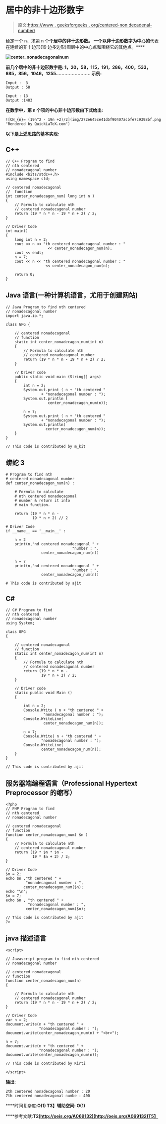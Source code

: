 # 居中的非十边形数字

> 原文:[https://www . geeksforgeeks . org/centered-non decadenal-number/](https://www.geeksforgeeks.org/centered-nonadecagonal-number/)

给定一个 n，求第 n 个**个居中的非十边形数。
一个以非十边形数字为中心的**代表在连续的非十边形(19 边多边形)图层中的中心点和围绕它的其他点。**** 

**![center_nonadecagonalnum](img/7c80a1744fd5b8db427c82acddf6d8ec.png)**

**前几个居中的非十边形数字是:
1，20，58，115，191，286，400，533，685，856，1046，1255……………………
**示例:**** 

```
Input :  3
Output : 58 

Input : 13
Output :1483
```

**在数学中，**第 n 个**项的中心非十边形数由下式给出:** 

```
![CN_{n}= (19n^2 - 19n +2)/2](img/272e645ce41d5f90407acbfe7c9398bf.png "Rendered by QuickLaTeX.com")
```

**以下是上述思路的基本实现:** 

## **C++**

```
// C++ Program to find
// nth centered
// nonadecagonal number
#include <bits/stdc++.h>
using namespace std;

// centered nonadecagonal
//  function
int center_nonadecagon_num( long int n )
{
    // Formula to calculate nth
    // centered nonadecagonal number
    return (19 * n * n - 19 * n + 2) / 2;
}

// Driver Code
int main()
{
    long int n = 2;
    cout << n << "th centered nonadecagonal number : "
                   << center_nonadecagon_num(n);
    cout << endl;
    n = 7;
    cout << n << "th centered nonadecagonal number : "
                  << center_nonadecagon_num(n);

    return 0;
}
```

## **Java 语言(一种计算机语言，尤用于创建网站)**

```
// Java Program to find nth centered
// nonadecagonal number
import java.io.*;

class GFG {

    // centered nonadecagonal
    // function
    static int center_nonadecagon_num(int n)
    {
        // Formula to calculate nth
        // centered nonadecagonal number
        return (19 * n * n - 19 * n + 2) / 2;
    }

    // Driver code
    public static void main (String[] args)
    {
        int n = 2;
        System.out.print ( n + "th centered "
                + "nonadecagonal number : ");
        System.out.println (
                   center_nonadecagon_num(n));

        n = 7;
        System.out.print ( n + "th centered "
                + "nonadecagonal number : ");
        System.out.println(
                  center_nonadecagon_num(n));
    }
}

// This code is contributed by m_kit
```

## **蟒蛇 3**

```
# Program to find nth
# centered nonadecagonal number
def center_nonadecagon_num(n) :

    # Formula to calculate
    # nth centered nonadecagonal
    # number & return it into
    # main function.

    return (19 * n * n -
            19 * n + 2) // 2

# Driver Code
if __name__ == '__main__' :

    n = 2
    print(n,"nd centered nonadecagonal " +
                              "number : ",
                center_nonadecagon_num(n))

    n = 7
    print(n,"nd centered nonadecagonal " +
                              "number : ",
                center_nonadecagon_num(n))

# This code is contributed by ajit
```

## **C#**

```
// C# Program to find
// nth centered
// nonadecagonal number
using System;

class GFG
{

    // centered nonadecagonal
    // function
    static int center_nonadecagon_num(int n)
    {
        // Formula to calculate nth
        // centered nonadecagonal number
        return (19 * n * n -
                19 * n + 2) / 2;
    }

    // Driver code
    static public void Main ()
    {

        int n = 2;
        Console.Write ( n + "th centered " +
                 "nonadecagonal number : ");
        Console.WriteLine(
                 center_nonadecagon_num(n));

        n = 7;
        Console.Write( n + "th centered " +
                "nonadecagonal number : ");
        Console.WriteLine(
                center_nonadecagon_num(n));
    }
}

// This code is contributed by ajit
```

## **服务器端编程语言（Professional Hypertext Preprocessor 的缩写）**

```
<?php
// PHP Program to find
// nth centered
// nonadecagonal number

// centered nonadecagonal
// function
function center_nonadecagon_num( $n )
{
    // Formula to calculate nth
    // centered nonadecagonal number
    return (19 * $n * $n -
            19 * $n + 2) / 2;
}

// Driver Code
$n = 2;
echo $n ,"th centered " +
         "nonadecagonal number : ",
        center_nonadecagon_num($n);
echo "\n";
$n = 7;
echo $n , "th centered " +
          "nonadecagonal number : ",
         center_nonadecagon_num($n);

// This code is contributed by ajit
?>
```

## **java 描述语言**

```
<script>

// Javascript program to find nth centered
// nonadecagonal number

// centered nonadecagonal
// function
function center_nonadecagon_num(n)
{

    // Formula to calculate nth
    // centered nonadecagonal number
    return (19 * n * n - 19 * n + 2) / 2;
}

// Driver Code
var n = 2;
document.write(n + "th centered " +
               "nonadecagonal number : ");
document.write(center_nonadecagon_num(n) + "<br>");

n = 7;
document.write(n + "th centered " +
               "nonadecagonal number : ");
document.write(center_nonadecagon_num(n));

// This code is contributed by Kirti

</script>
```

****输出:****

```
2th centered nonadecagonal number : 20
7th centered nonadecagonal numbe : 400
```

****时间复杂度:**O(1)
T3】辅助空间: O(1)**

****参考文献:**T2[http://oeis.org/A069132](http://oeis.org/A069132)T5】**